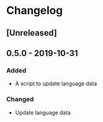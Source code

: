 # Changelog

## [Unreleased]

## 0.5.0 - 2019-10-31

### Added

- A script to update language data

### Changed

- Update language data
